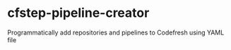 # cfstep-pipeline-creator
Programmatically add repositories and pipelines to Codefresh using YAML file
